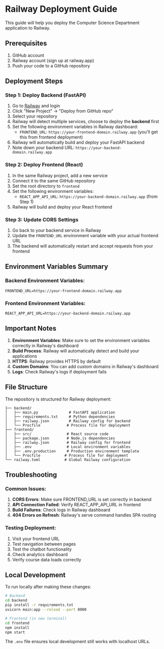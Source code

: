 # Railway Deployment Guide

This guide will help you deploy the Computer Science Department application to Railway.

## Prerequisites

1. GitHub account
2. Railway account (sign up at railway.app)
3. Push your code to a GitHub repository

## Deployment Steps

### Step 1: Deploy Backend (FastAPI)

1. Go to [Railway](https://railway.app) and login
2. Click "New Project" → "Deploy from GitHub repo"
3. Select your repository
4. Railway will detect multiple services, choose to deploy the **backend** first
5. Set the following environment variables in Railway dashboard:
   - `FRONTEND_URL`: `https://your-frontend-domain.railway.app` (you'll get this from frontend deployment)
6. Railway will automatically build and deploy your FastAPI backend
7. Note down your backend URL: `https://your-backend-domain.railway.app`

### Step 2: Deploy Frontend (React)

1. In the same Railway project, add a new service
2. Connect it to the same GitHub repository
3. Set the root directory to `frontend`
4. Set the following environment variables:
   - `REACT_APP_API_URL`: `https://your-backend-domain.railway.app` (from Step 1)
5. Railway will build and deploy your React frontend

### Step 3: Update CORS Settings

1. Go back to your backend service in Railway
2. Update the `FRONTEND_URL` environment variable with your actual frontend URL
3. The backend will automatically restart and accept requests from your frontend

## Environment Variables Summary

### Backend Environment Variables:
```
FRONTEND_URL=https://your-frontend-domain.railway.app
```

### Frontend Environment Variables:
```
REACT_APP_API_URL=https://your-backend-domain.railway.app
```

## Important Notes

1. **Environment Variables**: Make sure to set the environment variables correctly in Railway's dashboard
2. **Build Process**: Railway will automatically detect and build your applications
3. **HTTPS**: Railway provides HTTPS by default
4. **Custom Domains**: You can add custom domains in Railway's dashboard
5. **Logs**: Check Railway's logs if deployment fails

## File Structure

The repository is structured for Railway deployment:

```
├── backend/
│   ├── main.py              # FastAPI application
│   ├── requirements.txt     # Python dependencies
│   ├── railway.json         # Railway config for backend
│   └── Procfile            # Process file for deployment
├── frontend/
│   ├── src/                # React source code
│   ├── package.json        # Node.js dependencies
│   ├── railway.json        # Railway config for frontend
│   ├── .env                # Local environment variables
│   ├── .env.production     # Production environment template
│   └── Procfile           # Process file for deployment
└── railway.toml           # Global Railway configuration
```

## Troubleshooting

### Common Issues:

1. **CORS Errors**: Make sure FRONTEND_URL is set correctly in backend
2. **API Connection Failed**: Verify REACT_APP_API_URL in frontend
3. **Build Failures**: Check logs in Railway dashboard
4. **404 Errors on Refresh**: Railway's serve command handles SPA routing

### Testing Deployment:

1. Visit your frontend URL
2. Test navigation between pages
3. Test the chatbot functionality
4. Check analytics dashboard
5. Verify course data loads correctly

## Local Development

To run locally after making these changes:

```bash
# Backend
cd backend
pip install -r requirements.txt
uvicorn main:app --reload --port 8000

# Frontend (in new terminal)
cd frontend
npm install
npm start
```

The `.env` file ensures local development still works with localhost URLs.